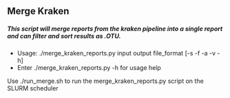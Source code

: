 ## Merge Kraken
##### This script will merge reports from the kraken pipeline into a single report and can filter and sort results as .OTU.
* Usage: ./merge_kraken_reports.py input output file_format [-s -f -a -v -h]
* Enter ./merge_kraken_reports.py -h for usage help

Use ./run_merge.sh to run the merge_kraken_reports.py script on the SLURM scheduler
